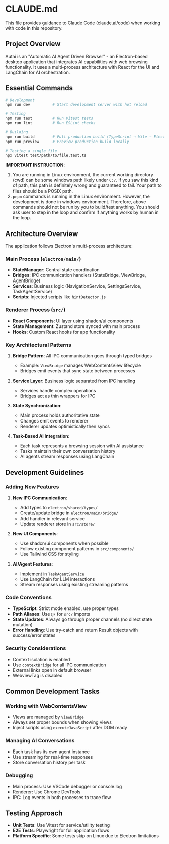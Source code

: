 # CLAUDE.md

This file provides guidance to Claude Code (claude.ai/code) when working with code in this repository.

## Project Overview

Autai is an "Automatic AI Agent Driven Browser" - an Electron-based desktop application that integrates AI capabilities with web browsing functionality. It uses a multi-process architecture with React for the UI and LangChain for AI orchestration.

## Essential Commands

```bash
# Development
npm run dev          # Start development server with hot reload

# Testing
npm run test         # Run Vitest tests
npm run lint         # Run ESLint checks

# Building
npm run build        # Full production build (TypeScript → Vite → Electron)
npm run preview      # Preview production build locally

# Testing a single file
npx vitest test/path/to/file.test.ts
```

**IMPORTANT INSTRUCTION**:

1. You are running in Linux environment, the current working directory (cwd) can be some windows path likely under `C:/`. If you saw this kind of path, this path is definitely wrong and guaranteed to fail. Your path to files should be a POSIX path.
2. `pnpm` commands is running in the Linux environment. However, the development is done in windows environment. Therefore, above commands should not be run by you to build/test anything. You should ask user to step in the loop and confirm if anything works by human in the loop.

## Architecture Overview

The application follows Electron's multi-process architecture:

### Main Process (`electron/main/`)

- **StateManager**: Central state coordination
- **Bridges**: IPC communication handlers (StateBridge, ViewBridge, AgentBridge)
- **Services**: Business logic (NavigationService, SettingsService, TaskAgentService)
- **Scripts**: Injected scripts like `hintDetector.js`

### Renderer Process (`src/`)

- **React Components**: UI layer using shadcn/ui components
- **State Management**: Zustand store synced with main process
- **Hooks**: Custom React hooks for app functionality

### Key Architectural Patterns

1. **Bridge Pattern**: All IPC communication goes through typed bridges

   - Example: `ViewBridge` manages WebContentsView lifecycle
   - Bridges emit events that sync state between processes

2. **Service Layer**: Business logic separated from IPC handling

   - Services handle complex operations
   - Bridges act as thin wrappers for IPC

3. **State Synchronization**:

   - Main process holds authoritative state
   - Changes emit events to renderer
   - Renderer updates optimistically then syncs

4. **Task-Based AI Integration**:
   - Each task represents a browsing session with AI assistance
   - Tasks maintain their own conversation history
   - AI agents stream responses using LangChain

## Development Guidelines

### Adding New Features

1. **New IPC Communication**:

   - Add types to `electron/shared/types/`
   - Create/update bridge in `electron/main/bridge/`
   - Add handler in relevant service
   - Update renderer store in `src/store/`

2. **New UI Components**:

   - Use shadcn/ui components when possible
   - Follow existing component patterns in `src/components/`
   - Use Tailwind CSS for styling

3. **AI/Agent Features**:
   - Implement in `TaskAgentService`
   - Use LangChain for LLM interactions
   - Stream responses using existing streaming patterns

### Code Conventions

- **TypeScript**: Strict mode enabled, use proper types
- **Path Aliases**: Use `@/` for `src/` imports
- **State Updates**: Always go through proper channels (no direct state mutation)
- **Error Handling**: Use try-catch and return Result objects with success/error states

### Security Considerations

- Context isolation is enabled
- Use `contextBridge` for all IPC communication
- External links open in default browser
- WebviewTag is disabled

## Common Development Tasks

### Working with WebContentsView

- Views are managed by `ViewBridge`
- Always set proper bounds when showing views
- Inject scripts using `executeJavaScript` after DOM ready

### Managing AI Conversations

- Each task has its own agent instance
- Use streaming for real-time responses
- Store conversation history per task

### Debugging

- Main process: Use VSCode debugger or console.log
- Renderer: Use Chrome DevTools
- IPC: Log events in both processes to trace flow

## Testing Approach

- **Unit Tests**: Use Vitest for service/utility testing
- **E2E Tests**: Playwright for full application flows
- **Platform Specific**: Some tests skip on Linux due to Electron limitations
